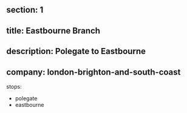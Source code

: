 ﻿section: 1
----
title: Eastbourne Branch
----
description: Polegate to Eastbourne
----
company: london-brighton-and-south-coast
----
stops:
- polegate
- eastbourne
